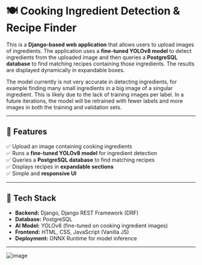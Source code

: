 # 🍽️ Cooking Ingredient Detection & Recipe Finder

This is a **Django-based web application** that allows users to upload images of ingredients. The application uses a **fine-tuned YOLOv8 model** to detect ingredients from the uploaded image and then queries a **PostgreSQL database** to find matching recipes containing those ingredients. The results are displayed dynamically in expandable boxes.

The model currently is not very accurate in detecting ingredients, for example finding many small ingredients in a big image of a singular ingredient. This is likely due to the lack of training images per label. In a future iterations, the model will be retrained with fewer labels and more images in both the training and validation sets.

---

## 📌 Features

✅ Upload an image containing cooking ingredients  
✅ Runs a **fine-tuned YOLOv8 model** for ingredient detection  
✅ Queries a **PostgreSQL database** to find matching recipes  
✅ Displays recipes in **expandable sections**  
✅ Simple and **responsive UI**  

---

## 🚀 Tech Stack

- **Backend:** Django, Django REST Framework (DRF)
- **Database:** PostgreSQL
- **AI Model:** YOLOv8 (fine-tuned on cooking ingredient images)
- **Frontend:** HTML, CSS, JavaScript (Vanilla JS)
- **Deployment:** ONNX Runtime for model inference

---

![image](https://github.com/user-attachments/assets/d2dbb858-3320-43ed-8a3d-9840b792b526)

